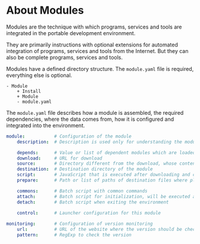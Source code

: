 # About Modules
Modules are the technique with which programs, services and tools are
integrated in the portable development environment.

They are primarily instructions with optional extensions for automated
integration of programs, services and tools from the Internet. But they can
also be complete programs, services and tools.

Modules have a defined directory structure. The `module.yaml` file is required,
everything else is optional.

```
- Module
    + Install
    + Module
    - module.yaml      
```

The `module.yaml` file describes how a module is assembled, the required
dependencies, where the data comes from, how it is configured and integrated
into the environment.

```yaml
module:           # Configuration of the module
    description:  # Description is used only for understanding the module

    depends:      # Value or list of dependent modules which are loaded before
    download:     # URL for download 
    source:       # Directory different from the download, whose content is copied to the destination
    destination:  # Destination directory of the module
    script:       # JavaScript that is executed after downloading and copying
    prepare:      # Path or list of paths of destination files where placeholders are replaced

    commons:      # Batch script with common commands 
    attach:       # Batch script for initialization, will be executed after common
    detach:       # Batch script when exiting the environment
    
    control:      # Launcher configuration for this module

monitoring:       # Configuration of version monitoring 
    url:          # URL of the website where the version should be checked
    pattern:      # RegExp to check the version
```
